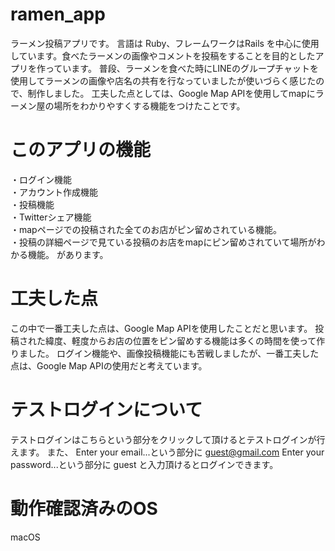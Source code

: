 # ramen_app

ラーメン投稿アプリです。 言語は Ruby、フレームワークはRails を中心に使用しています。食べたラーメンの画像やコメントを投稿をすることを目的としたアプリを作っています。 普段、ラーメンを食べた時にLINEのグループチャットを使用してラーメンの画像や店名の共有を行なっていましたが使いづらく感じたので、制作しました。 工夫した点としては、Google Map APIを使用してmapにラーメン屋の場所をわかりやすくする機能をつけたことです。

# このアプリの機能

・ログイン機能  
・アカウント作成機能  
・投稿機能<br>
・Twitterシェア機能<br>
・mapページでの投稿された全てのお店がピン留めされている機能。 <br>
・投稿の詳細ページで見ている投稿のお店をmapにピン留めされていて場所がわかる機能。 があります。

# 工夫した点

この中で一番工夫した点は、Google Map APIを使用したことだと思います。 投稿された緯度、軽度からお店の位置をピン留めする機能は多くの時間を使って作りました。 ログイン機能や、画像投稿機能にも苦戦しましたが、一番工夫した点は、Google Map APIの使用だと考えています。

# テストログインについて

テストログインはこちらという部分をクリックして頂けるとテストログインが行えます。 また、 Enter your email...という部分に guest@gmail.com Enter your password...という部分に guest と入力頂けるとログインできます。

# 動作確認済みのOS

macOS
